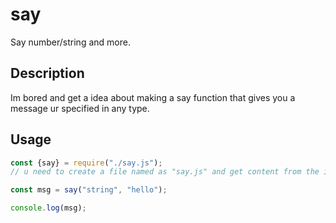 # say
Say number/string and more.

## Description
Im bored and get a idea about making a say function that gives you a message ur specified in any type.

## Usage
```javascript
const {say} = require("./say.js");
// u need to create a file named as "say.js" and get content from the index.js of this repo

const msg = say("string", "hello");

console.log(msg);
```
